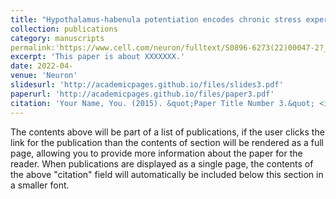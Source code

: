 ```yaml
---
title: "Hypothalamus-habenula potentiation encodes chronic stress experience and drives depression onset"
collection: publications
category: manuscripts
permalink:'https://www.cell.com/neuron/fulltext/S0896-6273(22)00047-2?_returnURL=https%3A%2F%2Flinkinghub.elsevier.com%2Fretrieve%2Fpii%2FS0896627322000472%3Fshowall%3Dtrue'
excerpt: 'This paper is about XXXXXXX.'
date: 2022-04-
venue: 'Neuron'
slidesurl: 'http://academicpages.github.io/files/slides3.pdf'
paperurl: 'http://academicpages.github.io/files/paper3.pdf'
citation: 'Your Name, You. (2015). &quot;Paper Title Number 3.&quot; <i>Journal 1</i>. 1(3).'
---
```


The contents above will be part of a list of publications, if the user clicks the link for the publication than the contents of section will be rendered as a full page, allowing you to provide more information about the paper for the reader. When publications are displayed as a single page, the contents of the above "citation" field will automatically be included below this section in a smaller font.
